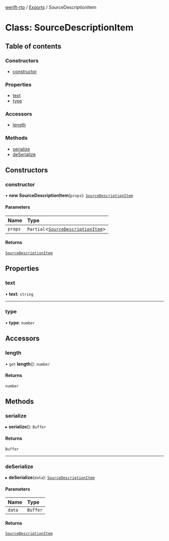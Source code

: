 [werift-rtp](../README.md) / [Exports](../modules.md) / SourceDescriptionItem

# Class: SourceDescriptionItem

## Table of contents

### Constructors

- [constructor](SourceDescriptionItem.md#constructor)

### Properties

- [text](SourceDescriptionItem.md#text)
- [type](SourceDescriptionItem.md#type)

### Accessors

- [length](SourceDescriptionItem.md#length)

### Methods

- [serialize](SourceDescriptionItem.md#serialize)
- [deSerialize](SourceDescriptionItem.md#deserialize)

## Constructors

### constructor

• **new SourceDescriptionItem**(`props`): [`SourceDescriptionItem`](SourceDescriptionItem.md)

#### Parameters

| Name | Type |
| :------ | :------ |
| `props` | `Partial`\<[`SourceDescriptionItem`](SourceDescriptionItem.md)\> |

#### Returns

[`SourceDescriptionItem`](SourceDescriptionItem.md)

## Properties

### text

• **text**: `string`

___

### type

• **type**: `number`

## Accessors

### length

• `get` **length**(): `number`

#### Returns

`number`

## Methods

### serialize

▸ **serialize**(): `Buffer`

#### Returns

`Buffer`

___

### deSerialize

▸ **deSerialize**(`data`): [`SourceDescriptionItem`](SourceDescriptionItem.md)

#### Parameters

| Name | Type |
| :------ | :------ |
| `data` | `Buffer` |

#### Returns

[`SourceDescriptionItem`](SourceDescriptionItem.md)
